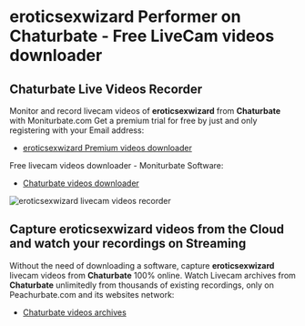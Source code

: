 # eroticsexwizard Performer on Chaturbate - Free LiveCam videos downloader

## Chaturbate Live Videos Recorder

Monitor and record livecam videos of **eroticsexwizard** from **Chaturbate** with Moniturbate.com
Get a premium trial for free by just and only registering with your Email address:
* [eroticsexwizard Premium videos downloader](https://moniturbate.com/request-demo-licence-key.html)

Free livecam videos downloader - Moniturbate Software:
* [Chaturbate videos downloader](https://moniturbate.com/moniturbate-download-software.html)

![eroticsexwizard livecam videos recorder](https://peachurnet.com/templates/moniturbate-software.png)


## Capture eroticsexwizard videos from the Cloud and watch your recordings on Streaming

Without the need of downloading a software, capture **eroticsexwizard** livecam videos from **Chaturbate** 100% online.
Watch Livecam archives from **Chaturbate** unlimitedly from thousands of existing recordings, only on Peachurbate.com and its websites network:
* [Chaturbate videos archives](https://peachurnet.com/)